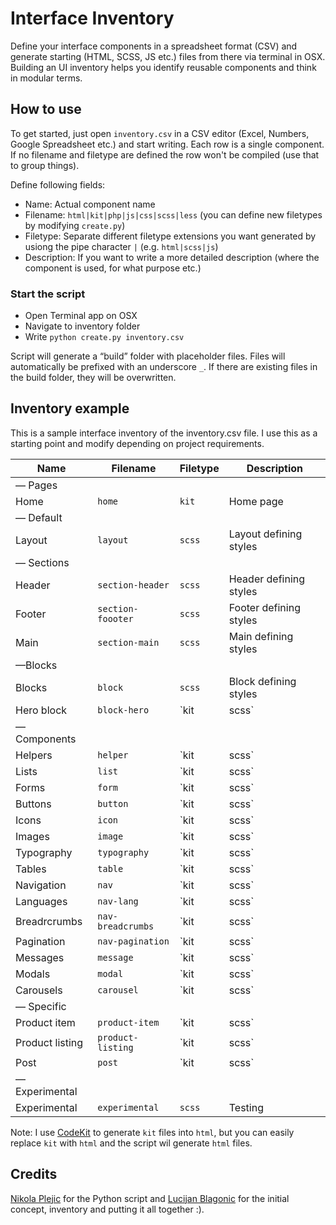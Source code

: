 # Interface Inventory
Define your interface components in a spreadsheet format (CSV) and generate starting (HTML, SCSS, JS etc.) files from there via terminal in OSX. Building an UI inventory helps you identify reusable components and think in modular terms.

## How to use

To get started, just open `inventory.csv` in a CSV editor (Excel, Numbers, Google Spreadsheet etc.) and start writing. Each row is a single component. If no filename and filetype are defined the row won't be compiled (use that to group things).

Define following fields:
* Name: Actual component name
* Filename: `html|kit|php|js|css|scss|less` (you can define new filetypes by modifying `create.py`)
* Filetype: Separate different filetype extensions you want generated by usiong the pipe character `|` (e.g. `html|scss|js`)
* Description: If you want to write a more detailed description (where the component is used, for what purpose etc.)

### Start the script
* Open Terminal app on OSX
* Navigate to inventory folder
* Write `python create.py inventory.csv`

Script will generate a “build” folder with placeholder files. Files will automatically be prefixed with an underscore `_`. If there are existing files in the build folder, they will be overwritten.

## Inventory example

This is a sample interface inventory of the inventory.csv file. I use this as a starting point and modify depending on project requirements.

Name | Filename | Filetype | Description
--- | --- | --- | ---
— Pages |  |  | 
Home | `home` | `kit`| Home page
— Default |  |  | 
Layout | `layout` | `scss` | Layout defining styles
— Sections |  |  | 
Header | `section-header` | `scss` | Header defining styles
Footer | `section-foooter` | `scss` | Footer defining styles
Main | `section-main` | `scss` | Main defining styles
—Blocks |  |  | 
Blocks | `block` | `scss` | Block defining styles
Hero block | `block-hero` | `kit|scss` | Hero block defining styles
— Components |  |  | 
Helpers | `helper` | `kit|scss` | Helper and utility styles and examples
Lists | `list` | `kit|scss` | Base list styles and examples
Forms | `form` | `kit|scss` | Base form styles and examples
Buttons | `button` | `kit|scss` | Base button styles and examples
Icons | `icon` | `kit|scss` | Base icon styles and examples
Images | `image` | `kit|scss` | Base image styles and examples
Typography | `typography` | `kit|scss` | Base typography styles and examples
Tables | `table` | `kit|scss` | Base tables styles and examples
Navigation | `nav` | `kit|scss` | Base navigation styles and examples
Languages | `nav-lang` | `kit|scss` | Language navigation component
Breadrcrumbs | `nav-breadcrumbs` | `kit|scss` | Breadcrumbs navigation component
Pagination | `nav-pagination` | `kit|scss` | Pagiantion navigation component
Messages | `message` | `kit|scss` | Messages (warning, danger, success etc.)
Modals | `modal` | `kit|scss` | Modal styles
Carousels | `carousel` | `kit|scss` | Carousel styles
— Specific |  |  | 
Product item | `product-item` | `kit|scss` | Product item
Product listing | `product-listing` | `kit|scss` | Product listing
Post | `post` | `kit|scss` | Post styles
— Experimental |  |  | 
Experimental | `experimental` | `scss` | Testing

Note: I use [CodeKit](https://incident57.com/codekit/help.html#kit) to generate `kit` files into `html`, but you can easily replace `kit` with `html` and the script wil generate `html` files.

## Credits

[Nikola Plejic](https://github.com/nikolaplejic) for the Python script and [Lucijan Blagonic](http://polarnorth.org/) for the initial concept, inventory and putting it all together :).

